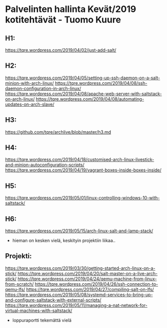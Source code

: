 # Palvelinten hallinta Kevät/2019 kotitehtävät - Tuomo Kuure

## H1:
https://tqre.wordpress.com/2019/04/02/just-add-salt/

## H2:
https://tqre.wordpress.com/2019/04/05/setting-up-ssh-daemon-on-a-salt-minion-with-arch-linux/
https://tqre.wordpress.com/2019/04/08/ssh-daemon-configuration-in-arch-linux/
https://tqre.wordpress.com/2019/04/08/apache-web-server-with-saltstack-on-arch-linux/
https://tqre.wordpress.com/2019/04/08/automating-updates-on-arch-slave/

## H3:
https://github.com/tqre/archlive/blob/master/h3.md

## H4:
https://tqre.wordpress.com/2019/04/18/customised-arch-linux-livestick-and-minion-autoconfiguration-scripts/
https://tqre.wordpress.com/2019/04/19/vagrant-boxes-inside-boxes-inside/

## H5:
https://tqre.wordpress.com/2019/05/01/linux-controlling-windows-10-with-saltstack/

## H6:
https://tqre.wordpress.com/2019/05/15/arch-linux-salt-and-lamp-stack/
- hieman on kesken vielä, keskityin projektiin liikaa..

## Projekti:
https://tqre.wordpress.com/2019/03/30/getting-started-arch-linux-on-a-stick/
https://tqre.wordpress.com/2019/04/20/salt-master-on-a-live-arch-stick/
https://tqre.wordpress.com/2019/04/24/qemu-machine-from-linux-from-scratch/
https://tqre.wordpress.com/2019/04/26/ssh-connection-to-qemu-lfs/
https://tqre.wordpress.com/2019/04/27/compiling-salt-on-lfs/
https://tqre.wordpress.com/2019/05/08/systemd-services-to-bring-up-and-configure-saltstack-with-external-scripts/
https://tqre.wordpress.com/2019/05/11/managing-a-nat-network-for-virtual-machines-with-saltstack/
- loppuraportti tekemättä vielä
